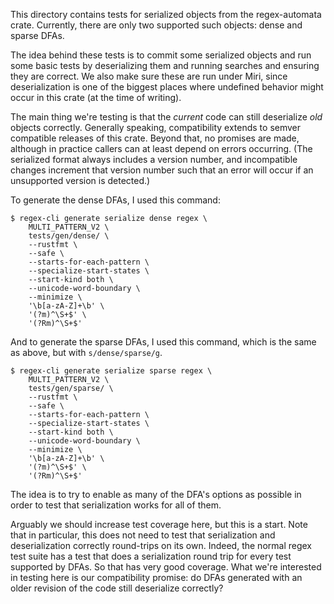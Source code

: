 This directory contains tests for serialized objects from the regex-automata
crate. Currently, there are only two supported such objects: dense and sparse
DFAs.

The idea behind these tests is to commit some serialized objects and run some
basic tests by deserializing them and running searches and ensuring they are
correct. We also make sure these are run under Miri, since deserialization is
one of the biggest places where undefined behavior might occur in this crate
(at the time of writing).

The main thing we're testing is that the *current* code can still deserialize
*old* objects correctly. Generally speaking, compatibility extends to semver
compatible releases of this crate. Beyond that, no promises are made, although
in practice callers can at least depend on errors occurring. (The serialized
format always includes a version number, and incompatible changes increment
that version number such that an error will occur if an unsupported version is
detected.)

To generate the dense DFAs, I used this command:

```
$ regex-cli generate serialize dense regex \
    MULTI_PATTERN_V2 \
    tests/gen/dense/ \
    --rustfmt \
    --safe \
    --starts-for-each-pattern \
    --specialize-start-states \
    --start-kind both \
    --unicode-word-boundary \
    --minimize \
    '\b[a-zA-Z]+\b' \
    '(?m)^\S+$' \
    '(?Rm)^\S+$'
```

And to generate the sparse DFAs, I used this command, which is the same as
above, but with `s/dense/sparse/g`.

```
$ regex-cli generate serialize sparse regex \
    MULTI_PATTERN_V2 \
    tests/gen/sparse/ \
    --rustfmt \
    --safe \
    --starts-for-each-pattern \
    --specialize-start-states \
    --start-kind both \
    --unicode-word-boundary \
    --minimize \
    '\b[a-zA-Z]+\b' \
    '(?m)^\S+$' \
    '(?Rm)^\S+$'
```

The idea is to try to enable as many of the DFA's options as possible in order
to test that serialization works for all of them.

Arguably we should increase test coverage here, but this is a start. Note
that in particular, this does not need to test that serialization and
deserialization correctly round-trips on its own. Indeed, the normal regex test
suite has a test that does a serialization round trip for every test supported
by DFAs. So that has very good coverage. What we're interested in testing here
is our compatibility promise: do DFAs generated with an older revision of the
code still deserialize correctly?
